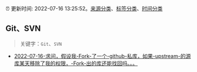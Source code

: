 :alarm_clock: 更新时间: 2022-07-16 13:25:52。[来源分类](../README.md)、[标签分类](../TAGS.md)、[时间分类](../TIMELINE.md)

## Git、SVN


> 关键字：`Git`、`SVN`



- [2022-07-16-求问，假设我-Fork-了一个-github-私库，如果-upstream-的源库某天移除了我的权限，-Fork-出的库还能找回吗。。。](https://www.v2ex.com/t/866636) 